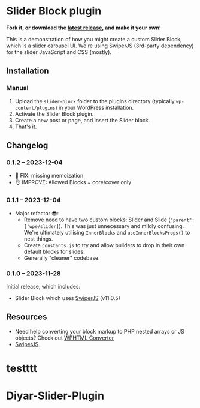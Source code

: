 # Slider Block plugin

__Fork it, or download the [latest release](https://github.com/colorful-tones/slider-block/releases), and make it your own!__

This is a demonstration of how you might create a custom Slider Block, which is a slider carousel UI. We're using SwiperJS (3rd-party dependency) for the slider JavaScript and CSS (mostly).

## Installation

### Manual

1. Upload the `slider-block` folder to the plugins directory (typically `wp-content/plugins`) in your WordPress installation.
2. Activate the Slider Block plugin.
3. Create a new post or page, and insert the Slider block.
4. That's it.

## Changelog

### 0.1.2 – 2023-12-04

- 🐛 FIX: missing memoization
- 👌 IMPROVE: Allowed Blocks = core/cover only

### 0.1.1 – 2023-12-04

- Major refactor 😎:
  - Remove need to have two custom blocks: Slider and Slide (`"parent": ['wpe/slider]`). This was just unnecessary and mildly confusing. We're ultimately utilising `InnerBlocks` and `useInnerBlocksProps()` to nest things.
  - Create `constants.js` to try and allow builders to drop in their own default blocks for slides.
  - Generally "cleaner" codebase.

### 0.1.0 – 2023-11-28

Initial release, which includes:

- Slider Block which uses [SwiperJS](https://swiperjs.com/) (v11.0.5)

## Resources

- Need help converting your block markup to PHP nested arrays or JS objects? Check out [WPHTML Converter](https://happyprime.github.io/wphtml-converter/)
- [SwiperJS](https://swiperjs.com/).
# testttt
# Diyar-Slider-Plugin
